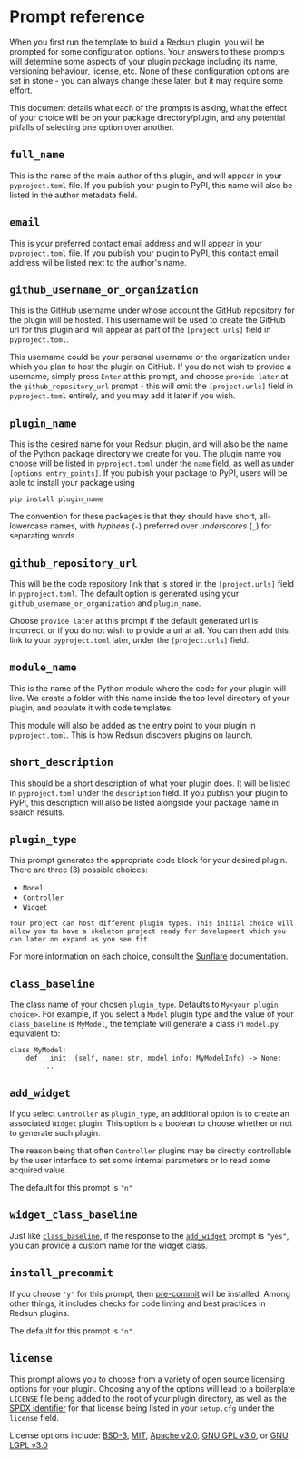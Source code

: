 # Prompt reference

When you first run the template to build a Redsun plugin, you will be prompted
for some configuration options. Your answers to these prompts will determine
some aspects of your plugin package including its name, versioning behaviour,
license, etc. None of these configuration options are set in stone - you
can always change these later, but it may require some effort.

This document details what each of the prompts is asking, what the effect
of your choice will be on your package directory/plugin, and any potential
pitfalls of selecting one option over another.

## `full_name`

This is the name of the main author of this plugin, and will appear in your
`pyproject.toml` file. If you publish your plugin to PyPI, this name will also be listed
in the author metadata field.

## `email`

This is your preferred contact email address and will appear in your `pyproject.toml`
file. If you publish your plugin to PyPI, this contact email address wil be
listed next to the author's name.

## `github_username_or_organization`

This is the GitHub username under whose account the GitHub repository for the
plugin will be hosted. This username will be used to create the GitHub url
for this plugin and will appear as part of the `[project.urls]` field in `pyproject.toml`.

This username could be your personal username or the organization under which
you plan to host the plugin on GitHub. If you do not wish to provide a username,
simply press `Enter` at this prompt, and choose `provide later` at the
`github_repository_url` prompt - this will omit the `[project.urls]` field in `pyproject.toml`
entirely, and you may add it later if you wish.

## `plugin_name`

This is the desired name for your Redsun plugin, and will also be the name
of the Python package directory we create for you. The plugin name you choose
will be listed in `pyproject.toml` under the `name` field, as well as under
`[options.entry_points]`. If you publish your package to PyPI, users will be able
to install your package using

```{code-block} shell
pip install plugin_name
```

The convention for these packages is that they should have short, all-lowercase
names, with _hyphens_ (`-`) preferred over _underscores_ (`_`) for separating words.

## `github_repository_url`

This will be the code repository link that is stored in the `[project.urls]` field in
`pyproject.toml`. The default option is generated using your `github_username_or_organization` and `plugin_name`.

Choose `provide later` at this prompt if the default generated url is incorrect,
or if you do not wish to provide a url at all. You can then add this link to your
`pyproject.toml` later, under the `[project.urls]` field.

## `module_name`

This is the name of the Python module where the code for your plugin will live.
We create a folder with this name inside the top level directory of your plugin,
and populate it with code templates.

This module will also be added as the entry point to your plugin in `pyproject.toml`.
This is how Redsun discovers plugins on launch.

## `short_description`

This should be a short description of what your plugin does. It will be listed
in `pyproject.toml` under the `description` field. If you publish your plugin to PyPI,
this description will also be listed alongside your package name in search results.

## `plugin_type`

This prompt generates the appropriate code block for your desired plugin. There are three (3) possible choices:

- `Model`
- `Controller`
- `Widget`

```{note}
Your project can host different plugin types. This initial choice will allow you to have a skeleton project ready for development which you can later on expand as you see fit.
```

For more information on each choice, consult the [Sunflare] documentation.

## `class_baseline`

The class name of your chosen `plugin_type`. Defaults to `My<your plugin choice>`. For example, if you select a `Model` plugin type and
the value of your `class_baseline` is `MyModel`, the template will generate a class in `model.py` equivalent to:

```{code-block} python
class MyModel:
    def __init__(self, name: str, model_info: MyModelInfo) -> None:
        ...
```

## `add_widget`

If you select `Controller` as `plugin_type`, an additional option is to create an associated `Widget` plugin. This option is a boolean to choose whether or not to generate such plugin.

The reason being that often `Controller` plugins may be directly controllable by the user interface to set some internal parameters or to read some acquired value.

The default for this prompt is `"n"`

## `widget_class_baseline`

Just like [`class_baseline`](#class_baseline), if the response to the [`add_widget`](#add_widget) prompt is `"yes"`, you can provide a custom name for the widget class.

## `install_precommit`

If you choose `"y"` for this prompt, then [pre-commit](https://pre-commit.com/) will be installed.
Among other things, it includes checks for code linting and best practices in Redsun plugins.

The default for this prompt is `"n"`.

## `license`

This prompt allows you to choose from a variety of open source licensing options
for your plugin. Choosing any of the options will lead to a boilerplate `LICENSE`
file being added to the root of your plugin directory, as well as the [SPDX identifier](https://spdx.org/licenses/)
for that license being listed in your `setup.cfg` under the `license` field.

License options include: [BSD-3], [MIT], [Apache v2.0], [GNU GPL v3.0], or [GNU LGPL v3.0]

[mit]: http://opensource.org/licenses/MIT
[bsd-3]: http://opensource.org/licenses/BSD-3-Clause
[gnu gpl v3.0]: http://www.gnu.org/licenses/gpl-3.0.txt
[gnu lgpl v3.0]: http://www.gnu.org/licenses/lgpl-3.0.txt
[apache v2.0]: http://www.apache.org/licenses/LICENSE-2.0
[sunflare]: https://redsun-acquisition.github.io/sunflare/